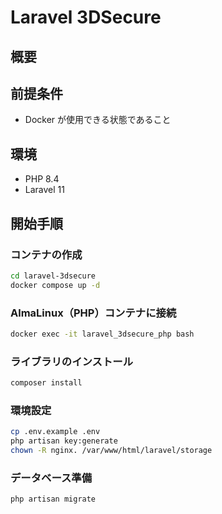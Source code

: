 # Laravel 3DSecure

## 概要

## 前提条件

- Docker が使用できる状態であること

## 環境

- PHP 8.4
- Laravel 11

## 開始手順

### コンテナの作成

```bash
cd laravel-3dsecure
docker compose up -d
```

### AlmaLinux（PHP）コンテナに接続

```bash
docker exec -it laravel_3dsecure_php bash
```

### ライブラリのインストール

```bash
composer install
```

### 環境設定

```bash
cp .env.example .env
php artisan key:generate
chown -R nginx. /var/www/html/laravel/storage
```

### データベース準備

```bash
php artisan migrate
```
